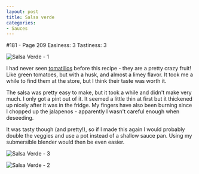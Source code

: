 ```yaml
---
layout: post
title: Salsa verde
categories:
- Sauces
---
```


#181 - Page 209
Easiness: 3
Tastiness: 3

![Salsa Verde - 1](https://lh3.googleusercontent.com/-Y2wUhFZwZfY/TqMbSzrENpI/AAAAAAAAj2g/8Rg9J3nOyIo/s640/IMG_0564.jpg)

I had never seen [tomatillos](http://en.wikipedia.org/wiki/Tomatillo) before this recipe - they are a pretty crazy fruit! Like green tomatoes, but with a husk, and almost a limey flavor. It took me a while to find them at the store, but I think their taste was worth it.

The salsa was pretty easy to make, but it took a while and didn't make very much. I only got a pint out of it. It seemed a little thin at first but it thickened up nicely after it was in the fridge. My fingers have also been burning since I chopped up the jalapenos - apparently I wasn't careful enough when deseeding.

It was tasty though (and pretty!), so if I made this again I would probably double the veggies and use a pot instead of a shallow sauce pan. Using my submersible blender would then be even easier.

![Salsa Verde - 3](https://lh4.googleusercontent.com/-k7E87JzfX8o/TqMbrkHm6gI/AAAAAAAAj3E/Ix4jp6JQlOk/s640/IMG_0586.jpg)

![Salsa Verde - 2](https://lh5.googleusercontent.com/-fftoUnfzWyQ/TqMblrHzR2I/AAAAAAAAj28/Ug1yKQZyUQE/s640/IMG_0583.jpg)

